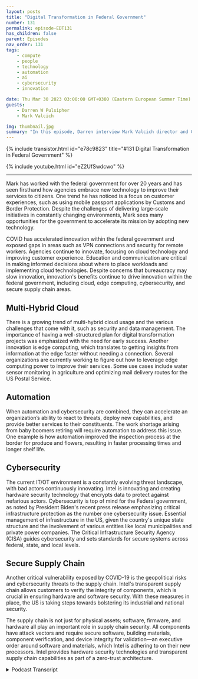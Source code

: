 ```yaml
---
layout: posts
title: "Digital Transformation in Federal Government"
number: 131
permalink: episode-EDT131
has_children: false
parent: Episodes
nav_order: 131
tags:
    - compute
    - people
    - technology
    - automation
    - ai
    - cybersecurity
    - innovation

date: Thu Mar 30 2023 03:00:00 GMT+0300 (Eastern European Summer Time)
guests:
    - Darren W Pulsipher
    - Mark Valcich

img: thumbnail.jpg
summary: "In this episode, Darren interview Mark Valcich director and GM of Federal Civilian Public Sector at Intel. Mark's years of experience shine as he describes the current trends in digital transformation in the federal civilian government."
---
```


{% include transistor.html id="e78c9823" title="#131 Digital Transformation in Federal Government" %}

{% include youtube.html id="eZ2UfSwdcwo" %}

---

Mark has worked with the federal government for over 20 years and has seen firsthand how agencies embrace new technology to improve their services to citizens. One trend he has noticed is a focus on customer experiences, such as using mobile passport applications by Customs and Border Protection. Despite the challenges of delivering large-scale initiatives in constantly changing environments, Mark sees many opportunities for the government to accelerate its mission by adopting new technology.

COVID has accelerated innovation within the federal government and exposed gaps in areas such as VPN connections and security for remote workers. Agencies continue to innovate, focusing on cloud technology and improving customer experience. Education and communication are critical in making informed decisions about where to place workloads and implementing cloud technologies. Despite concerns that bureaucracy may slow innovation, innovation's benefits continue to drive innovation within the federal government, including cloud, edge computing, cybersecurity, and secure supply chain areas.

## Multi-Hybrid Cloud

There is a growing trend of multi-hybrid cloud usage and the various challenges that come with it, such as security and data management. The importance of having a well-structured plan for digital transformation projects was emphasized with the need for early success. Another innovation is edge computing, which translates to getting insights from information at the edge faster without needing a connection. Several organizations are currently working to figure out how to leverage edge computing power to improve their services. Some use cases include water sensor monitoring in agriculture and optimizing mail delivery routes for the US Postal Service.

## Automation

When automation and cybersecurity are combined, they can accelerate an organization’s ability to react to threats, deploy new capabilities, and provide better services to their constituents. The work shortage arising from baby boomers retiring will require automation to address this issue. One example is how automation improved the inspection process at the border for produce and flowers, resulting in faster processing times and longer shelf life.

## Cybersecurity

The current IT/OT environment is a constantly evolving threat landscape, with bad actors continuously innovating.  Intel is innovating and creating hardware security technology that encrypts data to protect against nefarious actors. Cybersecurity is top of mind for the Federal government, as noted by President Biden's recent press release emphasizing critical infrastructure protection as the number one cybersecurity issue. Essential management of infrastructure in the US, given the country's unique state structure and the involvement of various entities like local municipalities and private power companies. The Critical Infrastructure Security Agency (CISA) guides cybersecurity and sets standards for secure systems across federal, state, and local levels.

## Secure Supply Chain

Another critical vulnerability exposed by COVID-19 is the geopolitical risks and cybersecurity threats to the supply chain. Intel's transparent supply chain allows customers to verify the integrity of components, which is crucial in ensuring hardware and software security. With these measures in place, the US is taking steps towards bolstering its industrial and national security.

The supply chain is not just for physical assets; software, firmware, and hardware all play an important role in supply chain security. All components have attack vectors and require secure software, building materials, component verification, and device integrity for validation—an executive order around software and materials, which Intel is adhering to on their new processors. Intel provides hardware security technologies and transparent supply chain capabilities as part of a zero-trust architecture. 


<details>
<summary> Podcast Transcript </summary>

<p>﻿1</p>
<p>Hello, this is Darren</p>
<p>Pulsipher, chief solution,architect of public sector at Intel.</p>
<p>And welcome to Embracing</p>
<p>Digital Transformation,where we investigate effective change,leveraging people processand technology.</p>
<p>On today's episode, Digital Transformationin the Civilian Federal Governmentwith special guest Mark Vaile chat.</p>
<p>Mark, welcome to the show. Hi, Darren.</p>
<p>Thanks for having me today.</p>
<p>Good to see you.</p>
<p>So Mark is our general managerof Federal Civil.</p>
<p>Is that right? Federal Civil.</p>
<p>That sounds wrong.</p>
<p>Yeah, the federal civilian departmentsand agencies.</p>
<p>Everything except for DODin the intelligence community.</p>
<p>And that's. That's huge, Mark.</p>
<p>Yeah, Yeah. See?</p>
<p>So, Mark,tell us a little bit about yourself, mymy viewers, as to get to know youa little bit better.</p>
<p>Sure. Yeah.</p>
<p>So I've been here at Intel for 23 years,going on 24 years,and I've had several jobsstarted in our cloud business,which we we incorporateall the learnings into our xeonsand now we've got the best cloudprocessors out there.</p>
<p>And I worked at itfor about four or five yearsas a data analyst and enterprise architectbefore getting back into sales,which is where I was before joining Intel,</p>
<p>I joined our reseller channel organizationand led our federal channel effortsfor a couple of yearsbefore swapping jobswith one of my counterparts, Dave Everett,and taking on the civilian accountexecutive job,and did that for about six years.</p>
<p>Up until last year when I beganmanaging the team, callingon the federal civilian government,which includes federal healthcare, the VA, HHS and VHA.</p>
<p>It includes the space and energy accounts,nascent Department of Energy,and also law enforcement, DHS, DOJand the State Department</p>
<p>Diplomacy Mission,as well as the Citizen Services account.</p>
<p>So Post Office, Treasury, Transportation,and severalother departments and agencies within U.S.federal government.</p>
<p>That's a huge job. Mark</p>
<p>Yeah, it's exciting.</p>
<p>Let me tell you, lots of opportunityto help our government agencies understandthe value of new technologyand to embrace that,to help them accelerate their missionand get, you know, bettertime to mission insights,as well as providing the I.T.utilitiesthat the departments need to run on.</p>
<p>Right.</p>
<p>Email and office applicationsand other enterprise,you know, kind of what we would callthe mundane type of things,but the things that keep everythingrunning, right, they do.</p>
<p>And let me tell you, if emails that runin that that creates a major problemfor a lot of missioncritical agencies like FEMA, right?</p>
<p>I mean, they they useand we all do use that toolto to run our business to some extentor to different extents.</p>
<p>And yeah, thatthose utilities need to be up and running.</p>
<p>So. All right.</p>
<p>So Mark,because you have such a broad viewof our federal government,which you do right, because you'reyou cover so many different agencies,what kind of trendsare you seeing over the past,let's say the past three or four years?</p>
<p>What trendshave you seen over the over that time,kind of a broad brush across everything?</p>
<p>Yeah.</p>
<p>So federal agencies are in the midstof a significant digital transformationand they've got the formidabletask of continuously deliveringon large scale operational goalsand initiativesin environments with everchanging conditions and requirements.</p>
<p>So, you know, they've got to continueflying the plane and changethe wheels and change the enginesand change the frame.</p>
<p>And transform is probably a better wordto improve the way that they're ableto deliver their servicesto their constituents.</p>
<p>Right.</p>
<p>Like citizensand to provide a customer experienceso customersappearance has been a big focus.</p>
<p>As a matter of fact, you know,</p>
<p>I just flew back from out of countryand my plane was delayedand I was waiting in the airportand someone said to me, Oh,have you seen the new Customs and Border</p>
<p>Protection mobile passport application?</p>
<p>And what is it?</p>
<p>What is that? Oh, I've used that.</p>
<p>That's super cool.</p>
<p>So I downloaded it sitting in the airportand when we hit the groundin Houston, I was uploading my passport,entering the namesand filling out that old paper formthat you had to do by hand.</p>
<p>Yeah, yeah, yeah.</p>
<p>And then very tight connection.</p>
<p>And guess what?</p>
<p>We got the cut the lineand we went to a very short lineand got through customsin about 5 minutes.</p>
<p>Thanks to that new mark.</p>
<p>Don't tell everyone.</p>
<p>I don't want everyone to bein the short line with. That's right.</p>
<p>That's right.</p>
<p>No, that's a very that'sa very good use case.</p>
<p>I've seen similar thingshere in California with the DMV.</p>
<p>Mm hmm.</p>
<p>And I think COVID kind of forced the hand.</p>
<p>Have you seen COVIDhave have a huge effect onon the civilian sideof federal government as well?</p>
<p>Yeah, I think COVID, you know, just like</p>
<p>Pat Gelsinger says at Intel, you know, ittook ten years of innovationand collapsed it down to one or two years.</p>
<p>Right.</p>
<p>And we're seeing similar thingswithin our federal agencies.</p>
<p>You know, another example is, you know,guess what?</p>
<p>My passport was going to expireand he needed to get it renewed.</p>
<p>And I thought to myself, oh, no, no,</p>
<p>I got to schedule time.</p>
<p>I got to go get a picturetaken at a pharmacy.</p>
<p>I got to go to the post office.</p>
<p>Well, I went to their Web siteand they had this new beta versionof renewing your passport online.</p>
<p>Shrunk the time required down to minutes.</p>
<p>Didn't even need to leave my home.</p>
<p>And that, you know, is a resultprobably of, you know, trying to cover it.</p>
<p>Yeah.</p>
<p>Trying to avoid having to interactwith people and, you know, do thingsmore automatically using systemsthat are available to us through our,you know, Intel based PC.</p>
<p>So so do you do you think thatwell well, let's go back</p>
<p>COVID accelerated a lot of things.</p>
<p>Did it exposeanything in doing that as well?</p>
<p>Yeah, Well, I mean, specifically thingslike VPN connections right therethat the utilities that it providedwere sufficient for occasional workfrom home.</p>
<p>But, you know,they needed to be more robust andbe able to supplysupport the capacity needed with everybodyworking remotely.</p>
<p>And then also securityusers. Right.</p>
<p>So there are intelligence analystswithin the civilian government andthere were issues with them being ableto work remotely, which have actuallybeen satisfied with some new capabilitiesthat leveraged software and hardwaresecurity and enable a robust,secure connection that is is CSC capable.</p>
<p>So yeah, it exposed some gaps.</p>
<p>A couple of those I mentioned.</p>
<p>And then, you know, stepsthat we're putting in placeto actually address those gaps.</p>
<p>So so do you think we've we've overcomea lot of those those gaps from the initial</p>
<p>I remember when COVID hit, it was likespend as much moneyas you can to keep the business goingor to keep the service going or whateverthe case was, was right.</p>
<p>I mean, wewe did everything we possibly could.</p>
<p>Now we're kind of in thislull, right?</p>
<p>Do we still see innovationhappening as fast?</p>
<p>Has it slowed way down?</p>
<p>And now we're just put the bureaucracyback in and slow everything down?</p>
<p>Where do you see things going?</p>
<p>Yeah, I would definitely say that.</p>
<p>My observationis that innovation has continued and,you know, that's being drivenby the executive orders.</p>
<p>Executive order aroundcybersecurity is one of themthat is driving continued innovationaround cybersecurity and secure supplychain.</p>
<p>There's also a big driveto improve customer experience.</p>
<p>So let's talk about innovation Andif if organizations, agenciesare being more innovative,where are they being innovative?</p>
<p>Where they headed?</p>
<p>Because if we need to be in front of thatright to help themand guide them along to this innovation.</p>
<p>So where where are those areasthat you see innovation happening?</p>
<p>Yeah, there's a great demand for you know,first it was called cloud firstand now we have cloud smartwithin the U.S.federal governmentthat persists and continuingto see innovationand actually embracing cloud smart in thatcloud is in a place that you go.</p>
<p>It's a architecture that you embraceand allows you to take advantageof a lot of the economies of scalethat are available, and that could be donein a multi hybrid cloud world.</p>
<p>So it can be done on prem,it can be done off prem.</p>
<p>And you know, what we see isis continuing to have tocommunicate and educate folks on you know,what is the right performance,what is the right security,what is the right cost modelin trying to make a decisionon where you put a workloadand implementing those cloud technologiesthat allow you to moveyour workloads, you know, with easebetween cloud providersand between your on prem systemand the offering system as well.</p>
<p>You know, when you when you brought thatup, it reminded me ofyou and I going to was a Departmentof Homeland Security. Yes.</p>
<p>In that awful buildingwhere you get lost really easily.</p>
<p>I can't remember the name.</p>
<p>Was it the Roosevelt Building or somethinglike that or It's the GSA building.</p>
<p>The GSA building? Yeah, yeah, yeah.</p>
<p>We walked in there and confusedwhere we were.</p>
<p>I was confused. You knew your way aroundand we talked exactly about this.</p>
<p>And this was, what, four years ago?</p>
<p>It was pre-COVID,you know, and it's great to see peoplestarting to adopt this multi hybrid cloudand all of the aspects of itthat that you have to dealwith security, data management,all those sorts of things are realthings that are happening now, right now.</p>
<p>Yeah.</p>
<p>I mean, you know, that just showsthat it takes timeto architect changeand to implement change, right?</p>
<p>And it's a journeyyou know, it's something that doesn'thappen in a quarteror sometimes even in a year.</p>
<p>But you need a plan,you need an architecture, you need a plan,and you've got to move out in the planand hit your milestones along the way.</p>
<p>And, you know, that'swhat's these these large scaledigital transformationprojects are extremely important.</p>
<p>And you need to be ableto measure yourselfwith some early successeson a multiyear journey.</p>
<p>And we're startingto see some of those successes play out.</p>
<p>So I like I like that.</p>
<p>So measure early successesinstead of saying, oh, in five yearswe're going to have this big old hugething, have some early milestonesthat you can hitand check the box off and say,</p>
<p>Yeah, we're doing well.</p>
<p>You know, I like that. All right.</p>
<p>So cloud is one of the big innovations.</p>
<p>That's what I heard.</p>
<p>What's another big innovationthat you're seeing or a big concernthat needs to be addressed? Yeah, some ofsome of the otherlatent needs that we're starting to seecome up as as needs is edgeedge computing and doing a better jobat getting insightsout of the information on the edge fasteras opposed to having to waituntil there's a connection.</p>
<p>And you could do the backend data processing, you know, just movethose inferencing modelsright out to the edge.</p>
<p>You're still going to do some trainingand update the models on a regular basis,but put the power of the insights rightout the edge into the operators hands.</p>
<p>Right.</p>
<p>And we see Homeland Security expressingthose needsas well as otheras well as other agencies.</p>
<p>All right.</p>
<p>So give me some idea, because we hearthis inference at the edge.</p>
<p>I even talk about it.</p>
<p>Give me some practical use cases for that.</p>
<p>But what does thatwhat does that mean, edge?</p>
<p>I mean,is it a sensor sitting somewhere or.</p>
<p>I mean, what I mean,how how profound or how big is the edge?</p>
<p>Or what does it include?</p>
<p>Yeah, Good, good, good, good question.</p>
<p>There's a there's a few examplesthat are still being worked on,so probably too early to talk about them.</p>
<p>But in in essence, it's taking togethermultiple sensors, information,fuzing them togetherand being able to get insightsout of two pieces of data.</p>
<p>So if you think about aagricultural use case,having a water sensormonitor deployed within within a farmsetting in multiple locationswill, you know, give you the datathat you need in order to understand,you know, you know, how how much waterto be applying in the fields,in the farms, as an example.</p>
<p>I like that one that came to my mind, too,was the US Postal Postal Service.</p>
<p>They have.</p>
<p>How many edge devices do they have?</p>
<p>You know, every single vehicle has.</p>
<p>And in the post I noticethe postal people carry around a device.</p>
<p>Now they said I just deliveredthis, right? Yep.</p>
<p>Yeah, that everything that's incredible.</p>
<p>That is a goodthat is a good example at the post office.</p>
<p>And there are several use cases wherethey're actuallyusing technologyto move the mail through the mail plantsand to manage or automate theirtheir logisticalsupply chainas well as all of the routing of themail delivery trucks and especially asthe workforce force,which is the baby boomer workforcetoday, is retiring.</p>
<p>And there are a lot of maildelivery clerksthat have the best optimizedroute up there in their head.</p>
<p>And when they retire, how do you transferthat knowledge to the new person?</p>
<p>And that's being donethrough through automation and,you know, optimized mail delivery routesthat are available on the edge deviceand are being modeled through backend systemsto provide, you know,real time routes for the delivery of mailto save money on fuel, to save timeso that the mail clerks start outdelivering, you know, passedpast the dark when it comes,they can get their work done duringnormal hours quicker, more efficientlyand when to take their smoke break.</p>
<p>Yeah, yeah.</p>
<p>I've seen</p>
<p>I've seen it launch and things like that.</p>
<p>I think this is reallycool because you brought up another areathat I'm starting to see as well,and that's automation.</p>
<p>Yeah, automation, as you mentioned,it's a really important innovationthat people are starting to. Yes.</p>
<p>Take more advantage of,like you said, because the workwe're going to have a work shortageand we're already starting to have it.</p>
<p>I mean, there already is a work shortageand it's it's going to get even worseas the baby boomers retire.</p>
<p>Right. So, yeah.</p>
<p>And you know, another automationexample for you ishave you everhave you ever gone to the grocery storestore and brought home flowers or fruit?</p>
<p>Yeah.</p>
<p>And then a day or two later,fruits of the fruits bad,you got to throw it awayor the petals are falling off the flowers.</p>
<p>You just scrape off the bad partsand eat the rest.</p>
<p>Come on.</p>
<p>Well, there was an issue withhow that produceand flowers was coming into the countryand taking too too much timeto to get inspected and process.</p>
<p>Oh, at the border. Right.</p>
<p>The border, Yeah.</p>
<p>So that was addressedthrough an automation project.</p>
<p>And instead of the inspectorsgoing out with a clipboard and paperand checking containers,and then at the end of the day,getting back to their computer terminaland entering the informationand IT processing,they went to a real timedigital applicationand running on a curvy pro tablet.</p>
<p>And the inspectors were walking out nowwith that tabletand doing real timeinspection and, you know, clearingor processing of that produceand those flowersand that resulted in themgetting on those store shelves quickerand therefore, you know, your flowersnow lasting longer when you get them homeand so is your produce.</p>
<p>So yeah, that's really coolbecause that you just touched on edgeautomation and process re-engineering,right?</p>
<p>So we're seeing this is what really trulyis a digital transformation, right?</p>
<p>I'm really I'm getting rid of stepsin the process.</p>
<p>Very cool.</p>
<p>Very cool examples.</p>
<p>What about security?</p>
<p>What are you seeing in security?</p>
<p>Mentioned earlier, the executive order,the latest one that came out aroundsoftware bombs and around cybersecurity.</p>
<p>Are you is that the only forcing factorthat's forcing security?</p>
<p>Are we seeing other things that arethat are contributing to that?</p>
<p>Yeah, I think the threats that we've seenover the past several yearshave resulted in the focusand the executive order.</p>
<p>And this is an area wherethe federal government has prioritizedfor the past yearthe adoption of zero Trustand also the recent releaseof the National Cybersecurity Strategy,which urged agencies to implement zerotrust in order to bolstercybersecurityagainst these constantly evolving threats.</p>
<p>So, you know, one way that Intel looksto helpis by providing security,hardware, security, technology that workswith the software security technologyand providesa deeper in depth capability.</p>
<p>You know, one of the examples isthe encryption of data in process, right?</p>
<p>For years,we've been encrypting data in transit.</p>
<p>We've been encrypting data at rest.</p>
<p>Well, what happenswhen you have a bad actor on your system,which, you know, we've seen evidenceof that happening quite a bit withwith all of these nefarious activitieshappening in the cyberworld.</p>
<p>Well, guess what? They could see that dataas it's being processed.</p>
<p>Well, you know, you have the abilitythrough confidential computingbased on Intel's SGXsoftware card extensions,to actually encrypt that data in process.</p>
<p>So if the nefarious actor is lookingat it, trying to read it, guess what?</p>
<p>They can't see itbecause it's all encrypted, right?</p>
<p>So these are wayswhere, you know, number one,the threatlandscape is continuing to evolve.</p>
<p>The bad actors areare continuously innovating.</p>
<p>Right.</p>
<p>This isn't just about enterprisesand governments innovated, innovating.</p>
<p>This is about the criminalsinnovating, too.</p>
<p>And you have to keep up.</p>
<p>Otherwise they're going to get ahead.</p>
<p>And, you know, we're going to continueto see issuesand threatsand exploits in the environment.</p>
<p>I noticed there was a press releaseby Joe Biden, President Biden,beginning of March, about it.</p>
<p>The cyber security.</p>
<p>And the number one issue he saidwas critical infrastructure protection.</p>
<p>Yeah.</p>
<p>So in in the federalcivilian side, governmentwho manages critical infrastructureor is it managed by the statesor I mean, who's whowho's looking over that over this wholeyou know,we're a weird country, right, Becausewe've got 50 independent states, right?</p>
<p>Yes. You know,like to do their own thing. So, yeah,</p>
<p>I mean, who's managing that?</p>
<p>Who's helping out with all that? Yeah.</p>
<p>So you've got stateand local municipalitiesthat manage partsof the critical infrastructure.</p>
<p>You've got private companieslike power companies that manage,you know,portions of the power power grid.</p>
<p>And they there's guidancebeing provided by homeland security,by the critical infrastructure system,by the SES,a group within within DHS,which is a critical infrastructuresecurity agency,fairly new agency within DHS.</p>
<p>It's been growing a lotand they provide guidanceon critical infrastructureas well as the manufacturing sector.</p>
<p>Right.</p>
<p>You know, even Intelgets guidancefrom from SES and collaborateswith with DHS around cybersecurity.</p>
<p>And then they also set the standards for,you know, what what a secure system isand what the with the specs of a securesystem are for all the agenciesin the federal government as well as stateand local and and tribes as well.</p>
<p>So a lot of work being done by SES Finestis another important research agency.</p>
<p>And then there's also the Officeof Science Technologywithin DHS that does research.</p>
<p>NEST has been doing great workfor several years and there's examplesof Intel working with Nestand the National Cyber Cyber Center,the NCC, the National Cyber Center,</p>
<p>Cybersecurity Center of Excellence,and we've been able toprove out reference architecturesfor various things.</p>
<p>One of them,the more recent one that is exciting is</p>
<p>ESP 834 A, B and C,which demonstrates a way in a zerotrust fashionto validatethe integrity of the componentswithin a system, CPUas well as other components.</p>
<p>And this is importantbecause cybersecurity isn'tjust focused on the securityof the of what's running on the systems,but the security of the.</p>
<p>You need to also focuson the security of the componentsthat are in those systems,which is another attack vector, right?</p>
<p>So this goes into that secure supplychain concept, right?</p>
<p>Correct.</p>
<p>I need to know what I'm running my stuffon. Yes.</p>
<p>All right, Mark, So tell me a little bitmore about the secure supply chain.</p>
<p>You mentioneda little bit that it's importantto give me where where do we stand?</p>
<p>Where do you thinkwe stand with this as a country?</p>
<p>Yeah, I think, you know, thisgoing back to COVID as well.</p>
<p>I think, you know, COVID exposedgeopolitical risks with supply chain.</p>
<p>And then on top of that,there are cybersecurity risksthat have been identified based ongeopolitical adversaries around the world.</p>
<p>And that's really driving the needfor a way to balance a supply chainacross geographies for, for example,the semiconductor supply chain, more thanand less than well in the teens.</p>
<p>It is manufactured here in the U.S.that is imbalanced, right?</p>
<p>You know, if there are geopolitical issuesthat are going to occur in Asiathat prevent semiconductorsfrom being exported,that's going to impact everythingin in our economy and actually becomesan issue of industrial security and U.S.national security.</p>
<p>So it's it's the supply, right.</p>
<p>So if our supply is cut off,we can't we can't produce.</p>
<p>That's that's a key aspect.</p>
<p>That'swhy the CHIPS Act was so important. Right.</p>
<p>Getting the CHIPS Act passed, Right? Yep.</p>
<p>What about ourwhat aboutour technology being produced in Asiathat we're using?</p>
<p>Is there any threat at all at malware ornefarious thingsbeing put into our productsas they're coming back to usfrom from other countries?</p>
<p>I have a concern orand I'd say that could happen anywherethat a products manufactured, right.</p>
<p>Therefore, you know, if you've got a wayto verify the integrity of a supply chaincomponent that will provide youwith,you know, a way to solve that issue andthat capabilities available today, it'spart of Intel's transparent supply chain.</p>
<p>That's part of all of the Xeonserver processorsthat we manufacture for cloud providers,as well as on prem data centers.</p>
<p>And it's part of all of our core</p>
<p>VPRO processors that are availablein laptops and desktops.</p>
<p>So you're telling me that Intel, I can</p>
<p>I can see whereall the components came fromand I can guarantee they haven't changed.</p>
<p>Is that what I just heard? Yeah,absolutely.</p>
<p>That's that's pretty slick.</p>
<p>Now, that's on the hardware side too.</p>
<p>I care about the software side.</p>
<p>I probably I know.</p>
<p>That's why I brought it up.</p>
<p>Yeah, absolutely.</p>
<p>Both Yeah, both are important.</p>
<p>Both. Both are absolutely important.</p>
<p>And they, they,you know, if you're looking at supplychain security, you need to look at both.</p>
<p>You can't look at one,you know, you need to look at boththe software,the firmware as well as the hardwareall have attack vectorsand you know, all I needto have the ability to provide,you know,a secure software, build a materials,as well as the abilityto validate secure component verification,device integrity, which is whatwe could do with transparent supply chain.</p>
<p>Yeah, I know there's a,there's an executive order aroundsoftware go materials as well.</p>
<p>By Q2 we need to start having that.</p>
<p>Good news is Intel is is adheringto that on our on our new processorscoming out including the software,the firmware and and other thingscoming out which is really cool.</p>
<p>In fact, I was</p>
<p>I was just reading an articlerecently about there was this one opensource componentthat's used in like 80%of all the software written in Node.js.</p>
<p>Like everyone uses this thing. Yep.</p>
<p>And it's written by one guy.</p>
<p>Yeah.</p>
<p>Is that a little scary? And, and he said,</p>
<p>I'm tired ofeveryone making money off of me,so I want some money or,you know, I'm going to hold this thinghostage.</p>
<p>And guess what?</p>
<p>People ponied up money and gave him money.</p>
<p>Did you know?</p>
<p>But that's another aspect of supply chainon the software side,</p>
<p>I don't think we totally realize that opensourceis a good thing, but you kind of knowwho's actually developing that open sourceand is it a thriving communityor is it one or two guys?</p>
<p>It used to be a thriving community.</p>
<p>Maybe it's not anymore.</p>
<p>So there's a lot of aspects to supplychain I think we have to look at.</p>
<p>Yeah, that's a good point.</p>
<p>All right, Mark, this has been wonderful.</p>
<p>I think you've given ussome great insight intowhat's going onin the federal civilian government.</p>
<p>Any last words for our listeners?</p>
<p>Well, it's been a pleasurespeaking with you today, Darren.</p>
<p>I appreciate the time.</p>
<p>And, you know, just rememberthat Intel offersa host of hardware security technologiesas well as transparentsupply chain capabilitiesthat are available, you know,today andthat can be leveraged as part of your zerozero trust architecture.</p>
<p>So appreciate the timeand I hope everyone has a great day.</p>
<p>Hey, thanks a lot, Mark.</p>
<p>Thank you for listeningto Embracing Digital Transformation today.</p>
<p>If you enjoyed our podcast,give it five Stars on your favoritepodcasting site or YouTube channel,you can find out more informationabout embracing digital transformationand embracingdigital.org</p>
<p>Until next time, go outand do something wonderful.</p>

</details>
